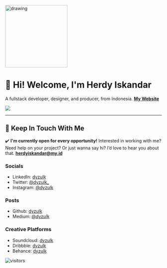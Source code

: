 <img src="https://raflymaulana.me/images/logo.png" alt="drawing" width="200"/>

# 👋 Hi! Welcome, I'm Herdy Iskandar
A fullstack developer, designer, and producer, from Indonesia.
[**My Website**](https://www.herdyikandar.ml)

![](https://github-readme-stats.vercel.app/api?username=dyzulk&show_icons=true&count_private=true&include_all_commits=true&hide_title=true&bg_color=57A773&title_color=FFFFFF&text_color=FFFFFF&icon_color=98D44B)

---
## 💌 Keep In Touch With Me

✔️ **I'm currently open for every opportunity!**
Interested in working with me? Need help on your project? Or just wanna say hi? I’d love to hear you about that.
**herdyiskandar@my.id**

### Socials
- LinkedIn: [dyzulk](http://linkedin.com/in/dyzulk)
- Twitter: [@dyzulk_](http://twitter.com/dyzulk_)
- Instagram: [@dyzulk](http://instagram.com/dyzulk)

### Posts
- Github: [dyzulk](http://github.com/dyzulk)
- Medium: [@dyzulk](http://medium.com/@dyzulk)

### Creative Platforms
- Soundcloud: [dyzulk](http://soundcloud.com/dyzulk)
- Dribbble:	[dyzulk](http://dribbble.com/dyzulk)
- Behance: [dyzulk](https://www.behance.net/dyzulk)

![visitors](https://visitor-badge.glitch.me/badge?page_id=dyzulk/dyzulk)

